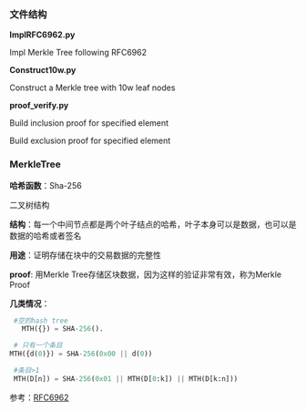 ### 文件结构

**ImplRFC6962.py**

Impl Merkle Tree following RFC6962

**Construct10w.py**

Construct a Merkle tree with 10w leaf nodes

**proof_verify.py**

Build inclusion proof for specified element

Build exclusion proof for specified element

### MerkleTree

**哈希函数**：Sha-256

二叉树结构

**结构**：每一个中间节点都是两个叶子结点的哈希，叶子本身可以是数据，也可以是数据的哈希或者签名

**用途**：证明存储在块中的交易数据的完整性

**proof**: 用Merkle Tree存储区块数据，因为这样的验证非常有效，称为Merkle Proof

**几类情况**：

```python
 #空的hash tree
   MTH({}) = SHA-256().
```

```python
 # 只有一个条目
MTH({d(0)}) = SHA-256(0x00 || d(0))
```

```python
 #条目>1
 MTH(D[n]) = SHA-256(0x01 || MTH(D[0:k]) || MTH(D[k:n]))
```

参考：[RFC6962](https://www.rfc-editor.org/rfc/rfc6962.html)

